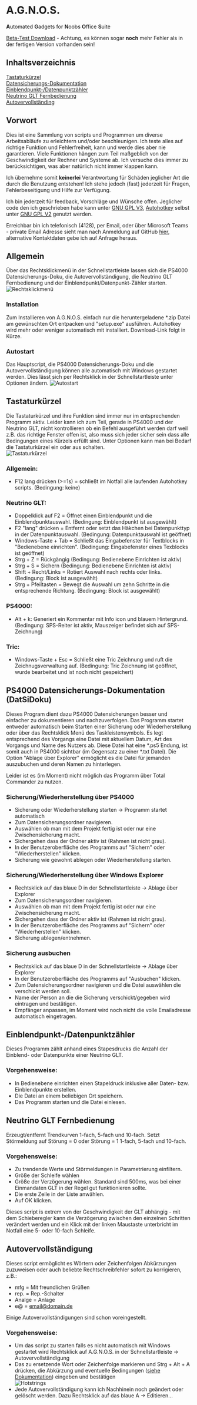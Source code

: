 # A.G.N.O.S.
**A**utomated **G**adgets for **N**oobs **O**ffice **S**uite

[Beta-Test Download](https://github.com/tonkomnom/AGNOS/archive/v0.12.0.zip) - Achtung, es können sogar **noch** mehr Fehler als in der fertigen Version vorhanden sein!

## Inhaltsverzeichnis
[Tastaturkürzel](https://github.com/tonkomnom/AGNOS#tastaturk%C3%BCrzel)</br>
[Datensicherungs-Dokumentation](https://github.com/tonkomnom/AGNOS#ps4000-datensicherungs-dokumentation-datsidoku)</br>
[Einblendpunkt-/Datenpunktzähler](https://github.com/tonkomnom/AGNOS#einblendpunkt-datenpunktz%C3%A4hler)</br>
[Neutrino GLT Fernbedienung](https://github.com/tonkomnom/AGNOS#glt-fernbedienung)</br>
[Autovervollständing](https://github.com/tonkomnom/AGNOS#autovervollst%C3%A4ndigung-nur-nach-installation-von-autohotkey-verf%C3%BCgbar)

## Vorwort
Dies ist eine Sammlung von scripts und Programmen um diverse Arbeitsabläufe zu erleichtern und/oder beschleunigen. Ich teste alles auf richtige Funktion und Fehlerfreiheit, kann und werde dies aber nie garantieren. Viele Funktionen hängen zum Teil maßgeblich von der Geschwindigkeit der Rechner und Systeme ab. Ich versuche dies immer zu berücksichtigen, was aber natürlich nicht immer klappen kann.

Ich übernehme somit **keinerlei** Verantwortung für Schäden jeglicher Art die durch die Benutzung entstehen! Ich stehe jedoch (fast) jederzeit für Fragen, Fehlerbeseitigung und Hilfe zur Verfügung.

Ich bin jederzeit für feedback, Vorschläge und Wünsche offen. Jeglicher code den ich geschrieben habe kann unter [GNU GPL V3](https://www.gnu.org/licenses/gpl-3.0.en.html), [Autohotkey](https://autohotkey.com/) selbst unter [GNU GPL V2](https://www.gnu.org/licenses/gpl-2.0.html) genutzt werden.

Erreichbar bin ich telefonisch (4128), per Email, oder über Microsoft Teams - private Email Adresse sieht man nach Anmeldung auf GitHub [hier](https://github.com/tonkomnom "Tonk's GitHub Profil"), alternative Kontaktdaten gebe ich auf Anfrage heraus.

## Allgemein
Über das Rechtsklickmenü in der Schnellstartleiste lassen sich die PS4000 Datensicherungs-Doku, die Autovervollständigung, die Neutrino GLT Fernbedienung und der Einblendpunkt/Datenpunkt-Zähler starten.</br>
![](https://i.imgur.com/pDZA7ET.png "Rechtsklickmenü")

### Installation
Zum Installieren von A.G.N.O.S. einfach nur die heruntergeladene \*.zip Datei am gewünschten Ort entpacken und "setup.exe" ausführen. Autohotkey wird mehr oder weniger automatisch mit installiert. Download-Link folgt in Kürze.

### Autostart
Das Hauptscript, die PS4000 Datensicherungs-Doku und die Autovervollständigung können alle automatisch mit Windows gestartet werden. Dies lässt sich per Rechtsklick in der Schnellstartleiste unter Optionen ändern.
![](https://i.imgur.com/SDpKuTu.png "Autostart")

## Tastaturkürzel
Die Tastaturkürzel und ihre Funktion sind immer nur im entsprechenden Programm aktiv. Leider kann ich zum Teil, gerade in PS4000 und der Neutrino GLT, nicht kontrollieren ob ein Befehl ausgeführt werden darf weil z.B. das richtige Fenster offen ist, also muss sich jeder sicher sein dass alle Bedingungen eines Kürzels erfüllt sind. Unter Optionen kann man bei Bedarf die Tastaturkürzel ein oder aus schalten.</br>
![](https://i.imgur.com/i4coHvu.png "Tastaturkürzel")

### Allgemein:
- F12 lang drücken (>=1s) = schließt im Notfall alle laufenden Autohotkey scripts. (Bedingung: keine)

### Neutrino GLT:
- Doppelklick auf F2 = Öffnet einen Einblendpunkt und die Einblendpunktauswahl. (Bedingung: Einblendpunkt ist ausgewählt)
- F2 "lang" drücken = Entfernt oder setzt das Häkchen bei Datenpunkttyp in der Datenpunktauswahl. (Bedingung: Datenpunktauswahl ist geöffnet)
- Windows-Taste + Tab = Schließt das Eingabefenster für Textblocks in "Bedienebene einrichten". (Bedingung: Eingabefenster eines Texblocks ist geöffnet)
- Strg + Z = Rückgängig (Bedingung: Bedienebene Einrichten ist aktiv)
- Strg + S = Sichern (Bedingung: Bedienebene Einrichten ist aktiv)
- Shift + Recht/Links = Rotiert Auswahl nach rechts oder links. (Bedingung: Block ist ausgewählt)
- Strg + Pfeiltasten = Bewegt die Auswahl um zehn Schritte in die entsprechende Richtung. (Bedingung: Block ist ausgewählt)

### PS4000:
- Alt + k: Generiert ein Kommentar mit Info icon und blauem Hintergrund. (Bedingung: SPS-Reiter ist aktiv, Mauszeiger befindet sich auf SPS-Zeichnung)

### Tric:
- Windows-Taste + Esc = Schließt eine Tric Zeichnung und ruft die Zeichnugsverwaltung auf. (Bedingung: Tric Zeichnung ist geöffnet, wurde bearbeitet und ist noch nicht gespeichert)

## PS4000 Datensicherungs-Dokumentation (DatSiDoku)
Dieses Program dient dazu PS4000 Datensicherungen besser und einfacher zu dokumentieren und nachzuverfolgen. Das Programm startet entweder automatisch beim Starten einer Sicherung oder Wiederherstellung oder über das Rechtsklick Menü des Taskleistensymbols. Es legt entsprechend des Vorgangs eine Datei mit aktuellem Datum, Art des Vorgangs und Name des Nutzers ab. Diese Datei hat eine \*.ps5 Endung, ist somit auch in PS4000 sichtbar (im Gegensatz zu einer \*.txt Datei). Die Option "Ablage über Explorer" ermöglicht es die Datei für jemanden auszubuchen und deren Namen zu hinterlegen.

Leider ist es (im Moment) nicht möglich das Programm über Total Commander zu nutzen.

### Sicherung/Wiederherstellung über PS4000
- Sicherung oder Wiederherstellung starten -> Programm startet automatisch
- Zum Datensicherungsordner navigieren.
- Auswählen ob man mit dem Projekt fertig ist oder nur eine Zwischensicherung macht.
- Sichergehen dass der Ordner aktiv ist (Rahmen ist nicht grau).
- In der Benutzeroberfläche des Programms auf "Sichern" oder "Wiederherstellen" klicken.
- Sicherung wie gewohnt ablegen oder Wiederherstellung starten.

### Sicherung/Wiederherstellung über Windows Explorer
- Rechtsklick auf das blaue D in der Schnellstartleiste -> Ablage über Explorer
- Zum Datensicherungsordner navigieren.
- Auswählen ob man mit dem Projekt fertig ist oder nur eine Zwischensicherung macht.
- Sichergehen dass der Ordner aktiv ist (Rahmen ist nicht grau).
- In der Benutzeroberfläche des Programms auf "Sichern" oder "Wiederherstellen" klicken.
- Sicherung ablegen/entnehmen.

### Sicherung ausbuchen
- Rechtsklick auf das blaue D in der Schnellstartleiste -> Ablage über Explorer
- In der Benutzeroberfläche des Programms auf "Ausbuchen" klicken.
- Zum Datensicherungsordner navigieren und die Datei auswählen die verschickt werden soll.
- Name der Person an die die Sicherung verschickt/gegeben wird eintragen und bestätigen.
- Empfänger anpassen, im Moment wird noch nicht die volle Emailadresse automatisch eingetragen.

## Einblendpunkt-/Datenpunktzähler
Dieses Programm zählt anhand eines Stapesdrucks die Anzahl der Einblend- oder Datenpunkte einer Neutrino GLT.

### Vorgehensweise:
- In Bedienebene einrichten einen Stapeldruck inklusive aller Daten- bzw. Einblendpunkte erstellen.
- Die Datei an einem beliebigen Ort speichern.
- Das Programm starten und die Datei einlesen.

## Neutrino GLT Fernbedienung
Erzeugt/entfernt Trendkurven 1-fach, 5-fach und 10-fach. Setzt Störmeldung auf Störung = 0 oder Störung = 1 1-fach, 5-fach und 10-fach.

### Vorgehensweise:
- Zu trendende Werte und Störmeldungen in Parametrierung einfiltern.
- Größe der Schleife wählen
- Größe der Verzögerung wählen. Standard sind 500ms, was bei einer Einmandaten GLT in der Regel gut funktionieren sollte.
- Die erste Zeile in der Liste anwählen.
- Auf OK klicken.

Dieses script is extrem von der Geschwindigkeit der GLT abhängig - mit dem Schieberegler kann die Verzögerung zwischen den einzelnen Schritten verändert werden und ein Klick mit der linken Maustaste unterbricht im Notfall eine 5- oder 10-fach Schleife.

## Autovervollständigung
Dieses script ermöglicht es Wörtern oder Zeichenfolgen Abkürzungen zuzuweisen oder auch beliebte Rechtschreibfehler sofort zu korrigieren, z.B.:

- mfg = Mit freundlichen Grüßen
- rep. = Rep.-Schalter
- Analge = Anlage
- e@ = email@domain.de

Einige Autovervollständigungen sind schon voreingestellt.

### Vorgehensweise:
- Um das script zu starten falls es nicht automatisch mit Windows gestartet wird Rechtsklick auf A.G.N.O.S. in der Schnellstartleiste -> Autovervollständigung
- Das zu ersetzende Wort oder Zeichenfolge markieren und Strg + Alt + A drücken, die Abkürzung und eventuelle Bedingungen ([siehe Dokumentation](https://ahkde.github.io/docs/Hotstrings.htm)) eingeben und bestätigen</br>
![](https://i.imgur.com/f9FMJXd.png "Hotstrings")
- Jede Autovervollständigung kann ich Nachhinein noch geändert oder gelöscht werden. Dazu Rechtsklick auf das blaue A -> Editieren...
